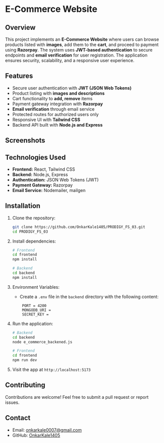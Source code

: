 # E-Commerce Website

## Overview
This project implements an **E-Commerce Website** where users can browse products listed with **images**, add them to the **cart**, and proceed to payment using **Razorpay**. The system uses **JWT-based authentication** to secure endpoints and **email verification** for user registration. The application ensures security, scalability, and a responsive user experience.

## Features
- Secure user authentication with **JWT (JSON Web Tokens)**
- Product listing with **images and descriptions**
- Cart functionality to **add, remove** items
- Payment gateway integration with **Razorpay**
- **Email verification** through email service
- Protected routes for authorized users only
- Responsive UI with **Tailwind CSS**
- Backend API built with **Node.js and Express**

## Screenshots

## Technologies Used
- **Frontend:** React, Tailwind CSS
- **Backend:** Node.js, Express
- **Authentication:** JSON Web Tokens (JWT)
- **Payment Gateway:** Razorpay
- **Email Service:** Nodemailer, mailgen

## Installation
1. Clone the repository:
   ```bash
   git clone https://github.com/OnkarKale1405/PRODIGY_FS_03.git
   cd PRODIGY_FS_03
   ```

2. Install dependencies:
   ```bash
   # Frontend
   cd frontend
   npm install

   # Backend
   cd backend
   npm install
   ```

3. Environment Variables:
   - Create a `.env` file in the `backend` directory with the following content:
     ```env
      PORT = 4200
      MONGODB_URI =
      SECRET_KEY = 
     ```

4. Run the application:
   ```bash
   # Backend
   cd backend
   node e_commerce_backened.js

   # Frontend
   cd frontend
   npm run dev
   ```

5. Visit the app at `http://localhost:5173`

## Contributing
Contributions are welcome! Feel free to submit a pull request or report issues.

## Contact
- Email: onkarkale0007@gmail.com
- GitHub: [OnkarKale1405](https://github.com/OnkarKale1405)
